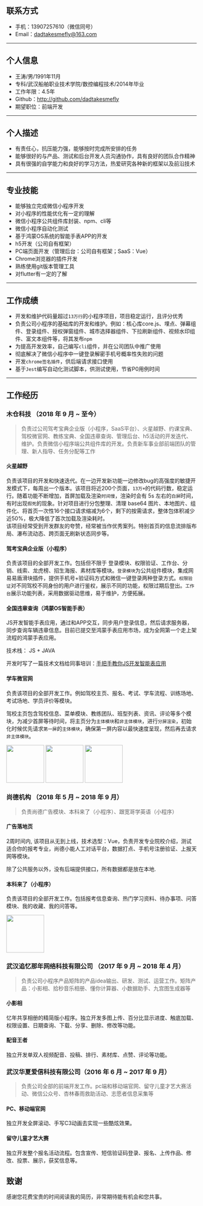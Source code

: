 ## 联系方式

- 手机：13907257610（微信同号）
- Email：dadtakesmefly@163.com

---

## 个人信息

- 王涛/男/1991年11月
- 专科/武汉船舶职业技术学院/数控编程技术/2014年毕业
- 工作年限：4.5年
- Github：http://github.com/dadtakesmefly
- 期望职位：前端开发

---

## 个人描述

- 有责任心，抗压能力强，能够按时完成所安排的任务
- 能够很好的与产品、测试和后台开发人员沟通协作，具有良好的团队合作精神
- 具有很强的自学能力和良好的学习方法，热爱研究各种新的框架以及前沿技术

---

## 专业技能

- 能够独立完成微信小程序开发
- 对小程序的性能优化有一定的理解
- 微信小程序公共组件库封装、npm、cli等
- 微信小程序自动化测试
- 基于鸿蒙OS系统的智能手表APP的开发
- h5开发（公司自有框架）
- PC端页面开发（管理后台：公司自有框架；SaaS：Vue）
- Chrome浏览器的插件开发
- 熟练使用git版本管理工具
- 对flutter有一定的了解

---

## 工作成绩

- 开发和维护代码量超过`13万行`的小程序项目，项目稳定运行，且评分优秀
- 负责公司小程序的基础库的开发和维护。例如：核心库core.js、埋点、弹幕组件、登录组件、授权弹窗组件、城市选择器组件、下拉刷新组件、视频水印组件、富文本组件等，将其发布`npm`
- 为提高开发效率，自己编写`cli`组件，并在公司团队中推广使用
- 彻底解决了微信小程序中一键登录解密手机号概率性失败的问题
- 开发`chrome签名插件`，供后端请求接口使用
- 基于`Jest`编写自动化测试脚本，供测试使用，节省P0用例时间

---

## 工作经历

### **木仓科技 （2018 年 9 月 ~ 至今）**

> 负责过公司驾考宝典企业版（小程序，SaaS平台）、火星越野、约课宝典、驾校微官网、教练宝典、全国违章查询、管理后台、h5活动的开发迭代、维护。负责微信小程序端公共组件库的开发。负责新车事业部前端团队的管理、新人指导、任务分配等工作

#### 火星越野
负责该项目的开发和快速迭代。在一边开发新功能一边修改bug的高强度的敏捷开发模式下，每周出一个版本。该项目将近200个页面，`13万+`的代码行数，稳定运行。随着功能不断增加，首屏加载及渲染`时间慢`，渲染时会有 5s 左右的`白屏`时间，有时出现`假死`的现象。针对项目进行分包整理、清理 base64 图片、本地图片、组件化、将首页一次性16个接口请求缩减为6个，剩下的按需请求，整体包体积减少近50%，极大降低了首次加载及渲染耗时。  
该项目经常受到开发群友的夸赞，经常被当作优秀案列。特别首页的信息流排版布局、瀑布流动态、跨页面无刷新状态同步等。

#### 驾考宝典企业版（小程序）
负责该项目的全部开发工作。包括但不限于 登录模块、权限验证、工作台、分销、线索、龙虎榜、招生海报、素材库等模块。`登录模块`为公共组件模块，集成网易易盾滑块插件，提供手机号+验证码方式和微信一键登录两种登录方式。`权限验证`对不同驾校不同身份的用户进行鉴权，展示不同的功能，权限过期后登出。`工作台`展示功能列表，采用数据驱动思维，易于维护，方便拓展。

#### 全国违章查询（鸿蒙OS智能手表）
JS开发智能手表应用，通过和APP交互，同步用户登录信息，然后请求服务器，同步查询车辆违章信息。目前已提交至鸿蒙手表应用市场，成为全网第一个走上架流程的鸿蒙手表应用。

技术栈： JS + JAVA

开发时写了一篇技术文档给同事培训：<a href='https://harmonyos.51cto.com/posts/2005'>手把手教你JS开发智能表应用</a>

#### 学车微官网
负责该项目的全部开发工作。例如驾校主页、报名、考试、学车流程、训练场地、考试场地、学员评价等模块。

驾校主页包含驾校信息、菜单模块、教练团队、班型列表、资讯、评论等多个模块，为减少首屏等待时间，将主页分为`主体模块`和`非主体模块`，进行`分屏渲染`，初始化时候优先请求`第一屏`的`主体模块`，确保第一屏内容以最快速度呈现，然后再去请求`非主体模块`。

<img src="https://uploader.shimo.im/f/2JE3RDTnWsnv5Ks1.png!thumbnail" height="100" width="100" >
<img src="https://uploader.shimo.im/f/1jxhdDD89zx7I4f4.png!thumbnail" height="100" width="100" >
<img src="https://uploader.shimo.im/f/DcgL31s6sMfLsgaz.png!thumbnail" height="100" width="100" >


### **尚德机构 （2018 年 5 月 ~ 2018 年 9 月）**

> 负责尚德广告模块、本科来了（小程序）、跟宽哥学英语（小程序）

#### 广告落地页
2周时间内, 该项目从无到上线，技术选型：Vue，负责开发专业院校介绍，测试适合你的报考专业，尚德小能人工对话平台，数据打点、手机号注册验证、上报天网等模块。

除了公共服务以外，没有后端提供接口，所有数据都是放在本地.

#### 本科来了（小程序）
负责该项目的全部开发工作。包括报考信息查询、热门学习资料、待办事项、问答模块、我的收藏、我的问答等。

<img src="https://images-cdn.shimo.im/cvHHjngrZ4kwZFCh/%E6%9C%AC%E7%A7%91%E6%9D%A5%E4%BA%86.jpg!thumbnail" height="100" width="100" >


### **武汉追忆那年网络科技有限公司 （2017 年 9 月 ~ 2018 年 4 月）**

> 负责公司小程序产品矩阵的产品idea输出、研发、测试、运营工作。矩阵产品：小影相、拾秒音乐相册、懂你计算器、小数据助手、九宫图生成器等

#### 小影相
忆年共享相册的精简版小程序。独立开发多图上传、百分比显示进度、触底加载、权限设置、日期查询、下载、分享、删除、修改等功能。

#### 配音王者
独立开发单双人视频配音、投稿、排行、素材库、点赞、评论等功能。


### **武汉华夏爱信科技有限公司（2016 年 6 月 ~ 2017 年 9 月）**

> 负责公司全部的前端开发工作。pc端和移动端官网、留守儿童才艺大赛活动、微信公众号、杏林春雨救助活动、志愿者信息采集等

#### PC、移动端官网
独立开发全屏滚动、手写C3动画去实现一些酷炫效果。

#### 留守儿童才艺大赛
独立开发整个报名活动流程。包含宣传、短信验证码登录、报名、上传作品、修改、投票、展示，获奖信息等。

## 致谢

感谢您花费宝贵的时间阅读我的简历，非常期待能有机会和您共事。
